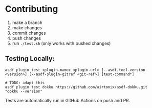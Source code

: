 # Contributing

1. make a branch
2. make changes
3. commit changes
4. push changes
5. run `./test.sh` (only works with pushed changes)

## Testing Locally:



```shell
asdf plugin test <plugin-name> <plugin-url> [--asdf-tool-version <version>] [--asdf-plugin-gitref <git-ref>] [test-command*]

# TODO: adapt this
asdf plugin test dokku https://github.com/airtonix/asdf-dokku.git "dokku --version"
```

Tests are automatically run in GitHub Actions on push and PR.
